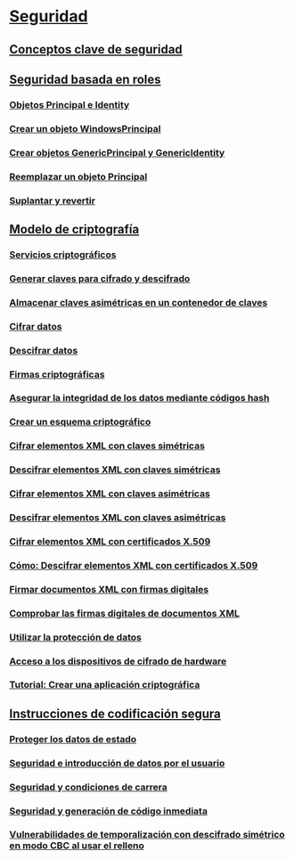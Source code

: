 # [Seguridad](index.md)
## [Conceptos clave de seguridad](key-security-concepts.md)
## [Seguridad basada en roles](role-based-security.md)
### [Objetos Principal e Identity](principal-and-identity-objects.md)
### [Crear un objeto WindowsPrincipal](how-to-create-a-windowsprincipal-object.md)
### [Crear objetos GenericPrincipal y GenericIdentity](how-to-create-genericprincipal-and-genericidentity-objects.md)
### [Reemplazar un objeto Principal](replacing-a-principal-object.md)
### [Suplantar y revertir](impersonating-and-reverting.md)
## [Modelo de criptografía](cryptography-model.md)
### [Servicios criptográficos](cryptographic-services.md)
### [Generar claves para cifrado y descifrado](generating-keys-for-encryption-and-decryption.md)
### [Almacenar claves asimétricas en un contenedor de claves](how-to-store-asymmetric-keys-in-a-key-container.md)
### [Cifrar datos](encrypting-data.md)
### [Descifrar datos](decrypting-data.md)
### [Firmas criptográficas](cryptographic-signatures.md)
### [Asegurar la integridad de los datos mediante códigos hash](ensuring-data-integrity-with-hash-codes.md)
### [Crear un esquema criptográfico](creating-a-cryptographic-scheme.md)
### [Cifrar elementos XML con claves simétricas](how-to-encrypt-xml-elements-with-symmetric-keys.md)
### [Descifrar elementos XML con claves simétricas](how-to-decrypt-xml-elements-with-symmetric-keys.md)
### [Cifrar elementos XML con claves asimétricas](how-to-encrypt-xml-elements-with-asymmetric-keys.md)
### [Descifrar elementos XML con claves asimétricas](how-to-decrypt-xml-elements-with-asymmetric-keys.md)
### [Cifrar elementos XML con certificados X.509](how-to-encrypt-xml-elements-with-x-509-certificates.md)
### [Cómo: Descifrar elementos XML con certificados X.509](how-to-decrypt-xml-elements-with-x-509-certificates.md)
### [Firmar documentos XML con firmas digitales](how-to-sign-xml-documents-with-digital-signatures.md)
### [Comprobar las firmas digitales de documentos XML](how-to-verify-the-digital-signatures-of-xml-documents.md)
### [Utilizar la protección de datos](how-to-use-data-protection.md)
### [Acceso a los dispositivos de cifrado de hardware](how-to-access-hardware-encryption-devices.md)
### [Tutorial: Crear una aplicación criptográfica](walkthrough-creating-a-cryptographic-application.md)
## [Instrucciones de codificación segura](secure-coding-guidelines.md)
### [Proteger los datos de estado](securing-state-data.md)
### [Seguridad e introducción de datos por el usuario](security-and-user-input.md)
### [Seguridad y condiciones de carrera](security-and-race-conditions.md)
### [Seguridad y generación de código inmediata](security-and-on-the-fly-code-generation.md)
### [Vulnerabilidades de temporalización con descifrado simétrico en modo CBC al usar el relleno](vulnerabilities-cbc-mode.md)